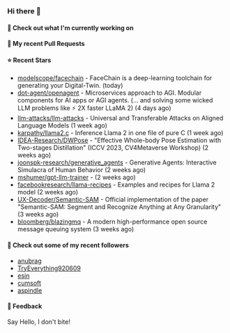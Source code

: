 ### Hi there 👋

#### 👷 Check out what I'm currently working on

#### 🔨 My recent Pull Requests


#### ⭐ Recent Stars

- [modelscope/facechain](https://github.com/modelscope/facechain) - FaceChain is a deep-learning toolchain for generating your Digital-Twin. (today)
- [dot-agent/openagent](https://github.com/dot-agent/openagent) - Microservices approach to AGI. Modular components for AI apps or AGI agents. (... and solving some wicked LLM problems like ⚡ 2X  faster LLaMA 2) (4 days ago)
- [llm-attacks/llm-attacks](https://github.com/llm-attacks/llm-attacks) - Universal and Transferable Attacks on Aligned Language Models (1 week ago)
- [karpathy/llama2.c](https://github.com/karpathy/llama2.c) - Inference Llama 2 in one file of pure C (1 week ago)
- [IDEA-Research/DWPose](https://github.com/IDEA-Research/DWPose) - &#34;Effective Whole-body Pose Estimation with Two-stages Distillation&#34; (ICCV 2023, CV4Metaverse Workshop) (2 weeks ago)
- [joonspk-research/generative_agents](https://github.com/joonspk-research/generative_agents) - Generative Agents: Interactive Simulacra of Human Behavior (2 weeks ago)
- [mshumer/gpt-llm-trainer](https://github.com/mshumer/gpt-llm-trainer) -  (2 weeks ago)
- [facebookresearch/llama-recipes](https://github.com/facebookresearch/llama-recipes) - Examples and recipes for Llama 2 model (2 weeks ago)
- [UX-Decoder/Semantic-SAM](https://github.com/UX-Decoder/Semantic-SAM) - Official implementation of the paper &#34;Semantic-SAM: Segment and Recognize Anything at Any Granularity&#34; (3 weeks ago)
- [bloomberg/blazingmq](https://github.com/bloomberg/blazingmq) - A modern high-performance open source message queuing system (3 weeks ago)

#### 👯 Check out some of my recent followers

- [anubrag](https://github.com/anubrag)
- [TryEverything920609](https://github.com/TryEverything920609)
- [esin](https://github.com/esin)
- [cumsoft](https://github.com/cumsoft)
- [aspindle](https://github.com/aspindle)

#### 💬 Feedback

Say Hello, I don't bite!